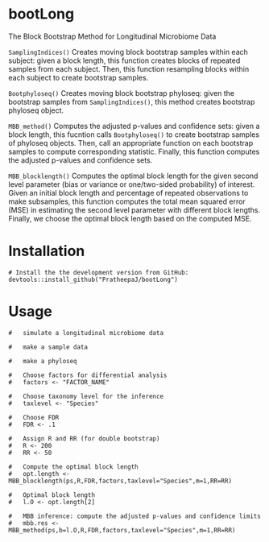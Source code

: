# bootLong
The Block Bootstrap Method for Longitudinal  Microbiome Data


`SamplingIndices()` Creates moving block bootstrap samples within each subject: given a block length, this function creates blocks of repeated samples from each subject. Then, this function resampling blocks within each subject to create bootstrap samples.

`Bootphyloseq()` Creates moving block bootstrap phyloseq: given the bootstrap samples from `SamplingIndices()`, this method creates bootstrap phyloseq object.

`MBB_method()` Computes the adjusted p-values and confidence sets: given a block length, this fucntion calls `Bootphyloseq()` to create bootstrap samples of phyloseq objects. Then, call an appropriate function on each bootstrap samples to compute corresponding statistic. Finally, this function computes the adjusted p-values and confidence sets.

`MBB_blocklength()` Computes the optimal block length for the given second level parameter (bias or variance or one/two-sided probability) of interest. Given an initial block length and percentage of repeated observations to make subsamples, this function computes the total mean squared error (MSE) in estimating the second level parameter with different block lengths. Finally, we choose the optimal block length based on the computed MSE.

# Installation

```{r}
# Install the the development version from GitHub:
devtools::install_github("PratheepaJ/bootLong")
```

# Usage

```{r}
#   simulate a longitudinal microbiome data 

#   make a sample data

#   make a phyloseq

#   Choose factors for differential analysis
#   factors <- "FACTOR_NAME"

#   Choose taxonomy level for the inference
#   taxlevel <- "Species"

#   Choose FDR
#   FDR <- .1

#   Assign R and RR (for double bootstrap)
#   R <- 200
#   RR <- 50

#   Compute the optimal block length
#   opt.length <- MBB_blocklength(ps,R,FDR,factors,taxlevel="Species",m=1,RR=RR)

#   Optimal block length
#   l.O <- opt.length[2]

#   MBB inference: compute the adjusted p-values and confidence limits
#   mbb.res <- MBB_method(ps,b=l.O,R,FDR,factors,taxlevel="Species",m=1,RR=RR)
```
